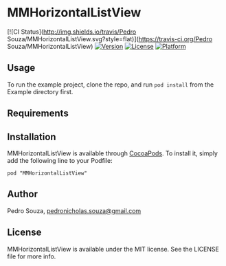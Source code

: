 # MMHorizontalListView

[![CI Status](http://img.shields.io/travis/Pedro Souza/MMHorizontalListView.svg?style=flat)](https://travis-ci.org/Pedro Souza/MMHorizontalListView)
[![Version](https://img.shields.io/cocoapods/v/MMHorizontalListView.svg?style=flat)](http://cocoadocs.org/docsets/MMHorizontalListView)
[![License](https://img.shields.io/cocoapods/l/MMHorizontalListView.svg?style=flat)](http://cocoadocs.org/docsets/MMHorizontalListView)
[![Platform](https://img.shields.io/cocoapods/p/MMHorizontalListView.svg?style=flat)](http://cocoadocs.org/docsets/MMHorizontalListView)

## Usage

To run the example project, clone the repo, and run `pod install` from the Example directory first.

## Requirements

## Installation

MMHorizontalListView is available through [CocoaPods](http://cocoapods.org). To install
it, simply add the following line to your Podfile:

    pod "MMHorizontalListView"

## Author

Pedro Souza, pedronicholas.souza@gmail.com

## License

MMHorizontalListView is available under the MIT license. See the LICENSE file for more info.


